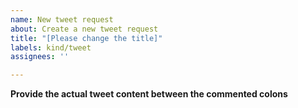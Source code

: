 ```yaml
---
name: New tweet request
about: Create a new tweet request
title: "[Please change the title]"
labels: kind/tweet
assignees: ''

---
```


**Provide the actual tweet content between the commented colons**
<!-- Input your tweet content exactly between the commented colons -->
<!--::-->

<!--::-->
